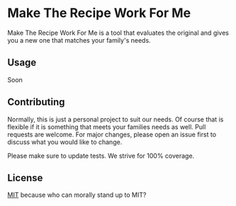 # Make The Recipe Work For Me

Make The Recipe Work For Me is a tool that evaluates the original and gives you a new one that matches your family's needs.

## Usage

Soon

## Contributing
Normally, this is just a personal project to suit our needs. Of course that is flexible if it is something that meets your families needs as well.
Pull requests are welcome. For major changes, please open an issue first to discuss what you would like to change.

Please make sure to update tests. We strive for 100% coverage.

## License
[MIT](https://choosealicense.com/licenses/mit/)
because who can morally stand up to MIT?

